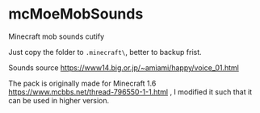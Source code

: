 # mcMoeMobSounds
Minecraft mob sounds cutify

Just copy the folder to `.minecraft\`, better to backup frist.

Sounds source https://www14.big.or.jp/~amiami/happy/voice_01.html 

The pack is originally made for Minecraft 1.6 https://www.mcbbs.net/thread-796550-1-1.html , I modified it such that it can be used in higher version.
